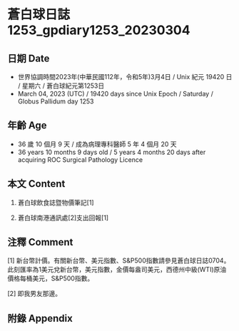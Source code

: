 [_metadata_:encoding]: - "utf-8"
[_metadata_:language]: - "zh-Hant-TW"
[_metadata_:fileformat]: - "markdown"
[_metadata_:MIME_type]: - "text/plain"
[_metadata_:markdown_version]: - "commonmark version 0.30"
[_metadata_:markdown_spec]: - "https://spec.commonmark.org/0.30/"

# 蒼白球日誌1253_gpdiary1253_20230304 #

## 日期 Date ##

* 世界協調時間2023年(中華民國112年，令和5年)3月4日 / Unix 紀元 19420 日 / 星期六 / 蒼白球紀元第1253日
* March 04, 2023 (UTC) / 19420 days since Unix Epoch / Saturday / Globus Pallidum day 1253

## 年齡 Age ##

* 36 歲 10 個月 9 天 / 成為病理專科醫師 5 年 4 個月 20 天
* 36 years 10 months 9 days old / 5 years 4 months 20 days after acquiring ROC Surgical Pathology Licence

## 本文 Content ##

1. 蒼白球飲食誌暨物價筆記[1]

    
2. 蒼白球南港通訊處[2]支出回報[1]

    

## 注釋 Comment ##

[1] 新台幣計價。有關新台幣、美元指數、S&P500指數請參見蒼白球日誌0704。此刻匯率為1美元兌新台幣，美元指數，金價每盎司美元，西德州中級(WTI)原油價格每桶美元，S&P500指數。


[2] 即我男友那邊。



## 附錄 Appendix ##

